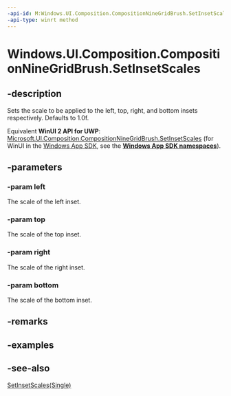 ```yaml
---
-api-id: M:Windows.UI.Composition.CompositionNineGridBrush.SetInsetScales(System.Single,System.Single,System.Single,System.Single)
-api-type: winrt method
---
```


<!-- Method syntax
public void SetInsetScales(System.Single left, System.Single top, System.Single right, System.Single bottom)
-->

# Windows.UI.Composition.CompositionNineGridBrush.SetInsetScales

## -description
Sets the scale to be applied to the left, top, right, and bottom insets respectively. Defaults to 1.0f.

Equivalent **WinUI 2 API for UWP**: [Microsoft.UI.Composition.CompositionNineGridBrush.SetInsetScales](/windows/winui/api/microsoft.ui.composition.compositionninegridbrush.setinsetscales) (for WinUI in the [Windows App SDK](/windows/apps/windows-app-sdk/), see the **[Windows App SDK namespaces](/windows/windows-app-sdk/api/winrt/)**).

## -parameters
### -param left
The scale of the left inset.

### -param top
The scale of the top inset.

### -param right
The scale of the right inset.

### -param bottom
The scale of the bottom inset.

## -remarks

## -examples

## -see-also
[SetInsetScales(Single)](compositionninegridbrush_setinsetscales_469084934.md)
